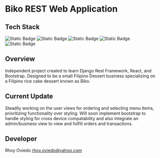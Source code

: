 # Biko REST Web Application

## Tech Stack
![Static Badge](https://img.shields.io/badge/Python-python?logo=python&logoColor=%233776AB&color=white)
![Static Badge](https://img.shields.io/badge/Django-django?logo=django&logoColor=white&color=%23092E20)
![Static Badge](https://img.shields.io/badge/React-react?logo=react&logoColor=%2361DAFB&color=blue)
![Static Badge](https://img.shields.io/badge/JavaScript-javascript?logo=javascript&logoColor=%23F7DF1E&color=gray)
![Static Badge](https://img.shields.io/badge/NodeJS-node?logo=nodedotjs&logoColor=%235FA04E&color=green)

## Overview
Independent project created to learn Django Rest Framework, React, and Bootstrap. Designed to be a
small Filipino Dessert business specializing on a Filipino rice cake dessert known as Biko.

## Current Update
Steadily working on the user views for ordering and selecting menu items, prioritizing functionality over styling.
Will soon implement bootstrap to handle styling for cross device compatability and also integrate an admin/business
view to view and fulfill orders and transactions.

## Developer 
Rhoy Oviedo
rhoy.oviedo@yahoo.com
